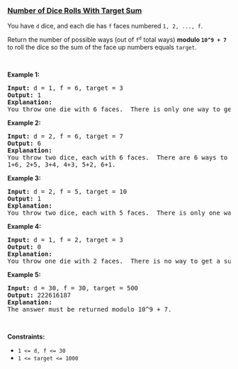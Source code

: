 ### [Number of Dice Rolls With Target Sum](https://leetcode.com/problems/number-of-dice-rolls-with-target-sum)

<p>You have <code>d</code> dice, and each die has <code>f</code> faces numbered <code>1, 2, ..., f</code>.</p>

<p>Return the number of possible ways (out of <code>f<sup>d</sup></code>&nbsp;total ways) <strong>modulo <code>10^9 + 7</code></strong> to roll the dice so the sum of the face up numbers equals <code>target</code>.</p>

<p>&nbsp;</p>
<p><strong>Example 1:</strong></p>

<pre>
<strong>Input:</strong> d = 1, f = 6, target = 3
<strong>Output:</strong> 1
<strong>Explanation: </strong>
You throw one die with 6 faces.  There is only one way to get a sum of 3.
</pre>

<p><strong>Example 2:</strong></p>

<pre>
<strong>Input:</strong> d = 2, f = 6, target = 7
<strong>Output:</strong> 6
<strong>Explanation: </strong>
You throw two dice, each with 6 faces.  There are 6 ways to get a sum of 7:
1+6, 2+5, 3+4, 4+3, 5+2, 6+1.
</pre>

<p><strong>Example 3:</strong></p>

<pre>
<strong>Input:</strong> d = 2, f = 5, target = 10
<strong>Output:</strong> 1
<strong>Explanation: </strong>
You throw two dice, each with 5 faces.  There is only one way to get a sum of 10: 5+5.
</pre>

<p><strong>Example 4:</strong></p>

<pre>
<strong>Input:</strong> d = 1, f = 2, target = 3
<strong>Output:</strong> 0
<strong>Explanation: </strong>
You throw one die with 2 faces.  There is no way to get a sum of 3.
</pre>

<p><strong>Example 5:</strong></p>

<pre>
<strong>Input:</strong> d = 30, f = 30, target = 500
<strong>Output:</strong> 222616187
<strong>Explanation: </strong>
The answer must be returned modulo 10^9 + 7.
</pre>

<p>&nbsp;</p>
<p><strong>Constraints:</strong></p>

<ul>
	<li><code>1 &lt;= d, f &lt;= 30</code></li>
	<li><code>1 &lt;= target &lt;= 1000</code></li>
</ul>